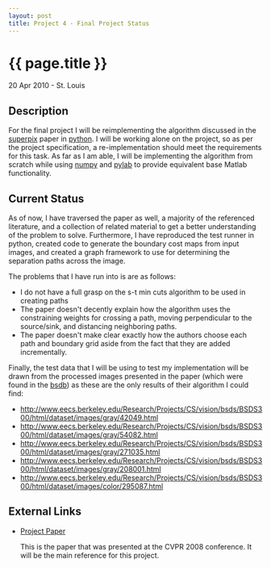 ```yaml
---
layout: post
title: Project 4 - Final Project Status
---
```


{{ page.title }}
============================================================

<p class="meta"/>20 Apr 2010 - St. Louis</p>


Description
------------------------------------------------------------

For the final project I will be reimplementing the algorithm discussed in the [superpix][] paper
in [python][]. I will be working alone on the project, so as per the project specification, a
re-implementation should meet the requirements for this task. As far as I am able, I will be
implementing the algorithm from scratch while using [numpy][] and [pylab][] to provide equivalent
base Matlab functionality.

Current Status
------------------------------------------------------------

As of now, I have traversed the paper as well, a majority of the referenced literature,
and a collection of related material to get a better understanding of the problem to solve.
Furthermore, I have reproduced the test runner in python, created code to generate the boundary
cost maps from input images, and created a graph framework to use for determining the
separation paths across the image.

The problems that I have run into is are as follows:

*   I do not have a full grasp on the s-t min cuts algorithm to be used in creating paths
*   The paper doesn't decently explain how the algorithm uses the constraining weights
    for crossing a path, moving perpendicular to the source/sink, and distancing neighboring
    paths.
*   The paper doesn't make clear exactly how the authors choose each path and boundary grid
    aside from the fact that they are added incrementally. 

Finally, the test data that I will be using to test my implementation will be drawn from
the processed images presented in the paper (which were found in the [bsdb][]) as these
are the only results of their algorithm I could find:

* http://www.eecs.berkeley.edu/Research/Projects/CS/vision/bsds/BSDS300/html/dataset/images/gray/42049.html
* http://www.eecs.berkeley.edu/Research/Projects/CS/vision/bsds/BSDS300/html/dataset/images/gray/54082.html
* http://www.eecs.berkeley.edu/Research/Projects/CS/vision/bsds/BSDS300/html/dataset/images/gray/271035.html
* http://www.eecs.berkeley.edu/Research/Projects/CS/vision/bsds/BSDS300/html/dataset/images/gray/208001.html
* http://www.eecs.berkeley.edu/Research/Projects/CS/vision/bsds/BSDS300/html/dataset/images/color/295087.html

External Links
------------------------------------------------------------

*  [Project Paper](http://www.cs.ucl.ac.uk/staff/s.prince/Papers/SuperpixelLattices.pdf)

   This is the paper that was presented at the CVPR 2008 conference. It will be the main reference
   for this project.
  
  [superpix]: http://www.cs.ucl.ac.uk/staff/s.prince/Papers/SuperpixelLattices.pdf "Superpixel Lattice"
  [python]: http://www.python.org "Python Programming Language"
  [repository]: http://github.com/bashwork/school/tree/master/559/project2/ "Master Repository"
  [numpy]: http://numpy.scipy.org/ "Numpy"
  [pylab]: http://www.scipy.org/PyLab "Pylab"
  [bsdb]: http://www.eecs.berkeley.edu/Research/Projects/CS/vision/bsds/ "Berkeley Segmentation Dataset and Benchmark"

